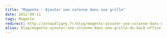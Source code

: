 ```yaml
---
title: "Magento : Ajouter une colonne dans une grille"
date: 2012-09-11
tags: Magento
redirect: http://arnaudligny.fr/blog/magento-ajouter-une-colonne-dans-une-grille/
alias: blog/magento-ajouter-une-colonne-dans-une-grille-du-back-office
---
```

